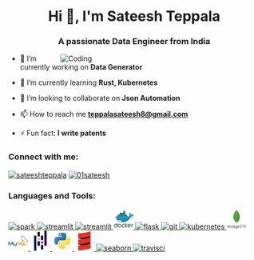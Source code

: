 <h1 align="center">Hi 👋, I'm Sateesh Teppala</h1>
<h3 align="center">A passionate Data Engineer from India</h3>

<img align="right" alt="Coding" width="400" src="https://cdn.dribbble.com/users/4382412/screenshots/15633275/media/085a014ebebde73e5cd510c93941f49a.gif">

- 🔭 I’m currently working on **Data Generator**

- 🌱 I’m currently learning **Rust, Kubernetes**

- 👯 I’m looking to collaborate on **Json Automation**

- 📫 How to reach me **teppalasateesh8@gmail.com**

-  ⚡ Fun fact: **I write patents**

<h3 align="left">Connect with me:</h3>
<p align="left">
<a href="https://linkedin.com/in/sateeshteppala" target="blank"><img align="center" src="https://raw.githubusercontent.com/rahuldkjain/github-profile-readme-generator/master/src/images/icons/Social/linked-in-alt.svg" alt="sateeshteppala" height="30" width="40" /></a>
<a href="https://instagram.com/01sateesh" target="blank"><img align="center" src="https://raw.githubusercontent.com/rahuldkjain/github-profile-readme-generator/master/src/images/icons/Social/instagram.svg" alt="01sateesh" height="30" width="40" /></a>
</p>

<h3 align="left">Languages and Tools:</h3>
<p align="left"><a href="https://spark.apache.org/" target="_blank" rel="noreferrer" ><img src="https://upload.wikimedia.org/wikipedia/commons/f/f3/Apache_Spark_logo.svg" alt="spark" width="100" height="40"/></a><a href="https://www.ibm.com/in-en/products/db2/" target="_blank" rel="noreferrer"> <img src="https://iconape.com/wp-content/files/so/352455/png/ibm-db2-logo.png" alt="streamlit" width="100" height="40"/> </a> <a href="https://streamlit.io/" target="_blank" rel="noreferrer"> <img src="https://github.ibm.com/Teppala-Sateesh/Teppala-Sateesh/blob/main/svgviewer-output.svg" alt="streamlit" width="40" height="40"/> </a>
  <a href="https://www.docker.com/" target="_blank" rel="noreferrer"> <img src="https://raw.githubusercontent.com/devicons/devicon/master/icons/docker/docker-original-wordmark.svg" alt="docker" width="40" height="40"/> </a> <a href="https://flask.palletsprojects.com/" target="_blank" rel="noreferrer"> <img src="https://www.vectorlogo.zone/logos/pocoo_flask/pocoo_flask-icon.svg" alt="flask" width="40" height="40"/> </a> <a href="https://git-scm.com/" target="_blank" rel="noreferrer"> <img src="https://www.vectorlogo.zone/logos/git-scm/git-scm-icon.svg" alt="git" width="40" height="40"/> </a> <a href="https://kubernetes.io" target="_blank" rel="noreferrer"> <img src="https://www.vectorlogo.zone/logos/kubernetes/kubernetes-icon.svg" alt="kubernetes" width="40" height="40"/> </a> <a href="https://www.mongodb.com/" target="_blank" rel="noreferrer"> <img src="https://raw.githubusercontent.com/devicons/devicon/master/icons/mongodb/mongodb-original-wordmark.svg" alt="mongodb" width="40" height="40"/> </a> <a href="https://www.mysql.com/" target="_blank" rel="noreferrer"> <img src="https://raw.githubusercontent.com/devicons/devicon/master/icons/mysql/mysql-original-wordmark.svg" alt="mysql" width="40" height="40"/> </a> <a href="https://pandas.pydata.org/" target="_blank" rel="noreferrer"> <img src="https://raw.githubusercontent.com/devicons/devicon/2ae2a900d2f041da66e950e4d48052658d850630/icons/pandas/pandas-original.svg" alt="pandas" width="40" height="40"/> </a> <a href="https://www.python.org" target="_blank" rel="noreferrer"> <img src="https://raw.githubusercontent.com/devicons/devicon/master/icons/python/python-original.svg" alt="python" width="40" height="40"/> </a> <a href="https://www.scala-lang.org" target="_blank" rel="noreferrer"> <img src="https://raw.githubusercontent.com/devicons/devicon/master/icons/scala/scala-original.svg" alt="scala" width="40" height="40"/> </a> <a href="https://seaborn.pydata.org/" target="_blank" rel="noreferrer"> <img src="https://seaborn.pydata.org/_images/logo-mark-lightbg.svg" alt="seaborn" width="40" height="40"/> </a> <a href="https://travis-ci.org" target="_blank" rel="noreferrer"> <img src="https://www.vectorlogo.zone/logos/travis-ci/travis-ci-icon.svg" alt="travisci" width="40" height="40"/> </a> </p>
